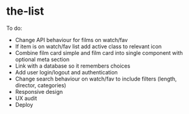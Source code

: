 # the-list

To do:

- Change API behaviour for films on watch/fav
- If item is on watch/fav list add active class to relevant icon
- Combine film card simple and film card into single component with optional meta section
- Link with a database so it remembers choices
- Add user login/logout and authentication
- Change search behaviour on watch/fav to include filters (length, director, categories)
- Responsive design
- UX audit
- Deploy